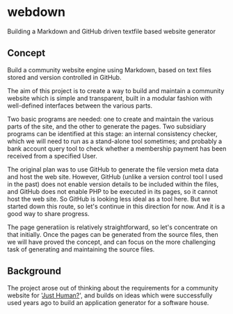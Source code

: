 # webdown

Building a Markdown and GitHub driven textfile based website generator

## Concept

Build a community website engine using Markdown, based on text files stored and version controlled in GitHub.  

The aim of this project is to create a way to build and maintain a community website which is simple and transparent, built in a modular fashion with well-defined interfaces between the various parts.

Two basic programs are needed: one to create and maintain the various parts of the site, and the other to generate the pages. Two subsidiary programs can be identified at this stage: an internal consistency checker, which we will need to run as a stand-alone tool sometimes; and probably a bank account query tool to check whether a membership payment has been received from a specified User.

The original plan was to use GitHub to generate the file version meta data and host the web site.  However, GitHub (unlike a version control tool I used in the past) does not enable version details to be included within the files, and GitHub does not enable PHP to be executed in its pages, so it cannot host the web site.  So GitHub is looking less ideal as a tool here.  But we started down this route, so let's continue in this direction for now. And it is a good way to share progress.

The page generatiion is relatively straightforward, so let's concentrate on that initially.  Once the pages can be generated from the source files, then we will have proved the concept, and can focus on the more challenging task of generating and maintaining the source files.


## Background

The project arose out of thinking about the requirements for a community website for  '[Just Human?](https://just-human.net/ "'Just Human?' website")', and builds on ideas which were successfully used years ago to build an application generator for a software house.

